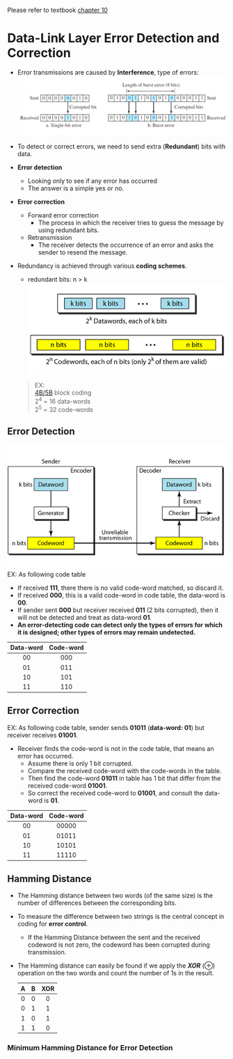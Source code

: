Please refer to textbook [chapter 10](https://github.com/cnchenpu/data-comm/blob/master/ppt/Ch10-Forouzan.ppt)

# Data-Link Layer Error Detection and Correction
- Error transmissions are caused by __Interference__, type of errors: <br>
![](fig/bit-error.png)
- To detect or correct errors, we need to send extra (__Redundant__) bits with data.
- __Error detection__
  - Looking only to see if any error has occurred
  - The answer is a simple yes or no.
- __Error correction__
  - Forward error correction
    - The process in which the receiver tries to guess the message by using redundant bits.
  - Retransmission
    - The receiver detects the occurrence of an error and asks the sender to resend the message.
- Redundancy is achieved through various __coding schemes__.
  - redundant bits: n > k
  ![](fig/coding-scheme.png)
  
  > EX: <br>
  > [4B/5B](https://github.com/cnchenpu/data-comm/blob/master/11_data-comm_digital-trans_D2D.md#4b5b) block coding <br>
  > 2<sup>4</sup> = 16 data-words <br>
  > 2<sup>5</sup> = 32 code-words <br>

## Error Detection
![](fig/error-detection-model.png) <br>
EX:
As following code table
- If received __111__, there there is no valid code-word matched, so discard it.
- If received __000__, this is a vaild code-word in code table, the data-word is __00__.
- If sender sent __000__ but receiver received __011__ (2 bits corrupted), then it will not be detected and treat as data-word __01__.
- __An error-detecting code can detect only the types of errors for which it is designed; other types of errors may remain undetected.__

|Data-word|Code-word|
|:----:|:----:|
|00|000|
|01|011|
|10|101|
|11|110|

## Error Correction
EX: 
As following code table, sender sends __01011__ (__data-word: 01__) but receiver receives __01001__.
- Receiver finds the code-word is not in the code table, that means an error has occurred.
  - Assume there is only 1 bit corrupted.
  - Compare the received code-word with the code-words in the table.
  - Then find the code-word __01011__ in table has 1 bit that differ from the received code-word __01001__.
  - So correct the received code-word to __01001__, and consult the data-word is __01__.

|Data-word|Code-word|
|:----:|:----:|
|00|00000|
|01|01011|
|10|10101|
|11|11110|

## Hamming Distance
- The Hamming distance between two words (of the same size) is the number of differences between the corresponding bits.
- To measure the difference between two strings is the central concept in coding for __error control__.
  - If the Hamming Distance between the sent and the received codeword is not zero, the codeword has been corrupted during transmission.
- The Hamming distance can easily be found if we apply the ___XOR___ (&oplus;) operation on the two words and count the number of 1s in the result.  
   
  |A|B|XOR|
  |:---:|:---:|:---:|
  |0|0|0|
  |0|1|1|
  |1|0|1|
  |1|1|0|
  
### Minimum Hamming Distance for Error Detection


  
